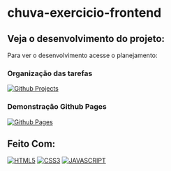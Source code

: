 # chuva-exercicio-frontend


## Veja o desenvolvimento do projeto:

Para ver o desenvolvimento acesse o planejamento:

### Organização das tarefas
[![Github Projects](https://img.shields.io/badge/GitHub-100000?style=for-the-badge&logo=github&logoColor=white)](https://github.com/users/edumoraes/projects/2/views/3)

### Demonstração Github Pages
[![Github Pages](https://img.shields.io/badge/GitHub-100000?style=for-the-badge&logo=github&logoColor=white)](https://edumoraes.github.io/chuva-exercicio-frontend/)
## Feito Com:
[![HTML5](https://img.shields.io/badge/HTML5-E34F26?style=for-the-badge&logo=html5&logoColor=white)](https://developer.mozilla.org/pt-BR/docs/Web/HTML)
[![CSS3](https://img.shields.io/badge/CSS3-1572B6?style=for-the-badge&logo=css3&logoColor=white)](https://developer.mozilla.org/pt-BR/docs/Web/CSS)
[![JAVASCRIPT](https://img.shields.io/badge/JavaScript-F7DF1E?style=for-the-badge&logo=javascript&logoColor=black)](https://developer.mozilla.org/pt-BR/docs/Web/JavaScript)